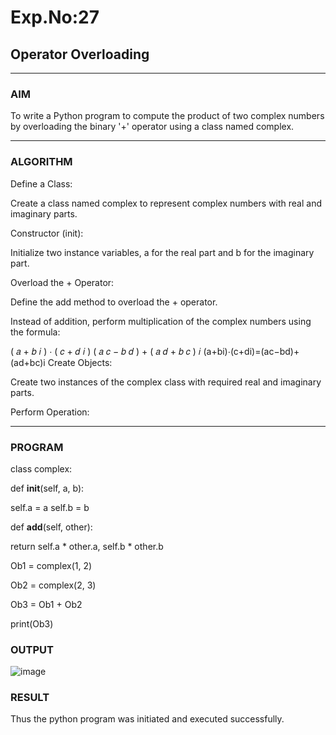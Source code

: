 # Exp.No:27  
## Operator Overloading

---

### AIM  
To write a Python program to compute the product of two complex numbers by overloading the binary '+' operator using a class named complex.

---

### ALGORITHM

Define a Class:

Create a class named complex to represent complex numbers with real and imaginary parts.

Constructor (init):

Initialize two instance variables, a for the real part and b for the imaginary part.

Overload the + Operator:

Define the add method to overload the + operator.

Instead of addition, perform multiplication of the complex numbers using the formula:

( 𝑎 + 𝑏 𝑖 ) ⋅ ( 𝑐 + 𝑑 𝑖 )
( 𝑎 𝑐 − 𝑏 𝑑 ) + ( 𝑎 𝑑 + 𝑏 𝑐 ) 𝑖 (a+bi)⋅(c+di)=(ac−bd)+(ad+bc)i Create Objects:

Create two instances of the complex class with required real and imaginary parts.

Perform Operation:


---

### PROGRAM

class complex:

   def __init__(self, a, b):
   
   self.a = a
    self.b = b
    
  
 def __add__(self, other):
 
 return self.a * other.a, self.b * other.b
 
Ob1 = complex(1, 2)

Ob2 = complex(2, 3)

Ob3 = Ob1 + Ob2

print(Ob3)

### OUTPUT

![image](https://github.com/user-attachments/assets/355dd52f-d307-49a2-85a8-19a5395f7149)

### RESULT

Thus the python program was initiated and executed successfully.
